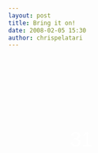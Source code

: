 ```yaml
---
layout: post
title: Bring it on!
date: 2008-02-05 15:30
author: chrispelatari
---
```

<a href="http://www.justsayhi.com/bb/fight5" style="background:transparent url('http://assets.justsayhi.com/badges/306/227/fight5.8m7oag93g3.jpg') no-repeat scroll 0;display:block;font-size:42px;-moz-background-clip:-moz-initial;-moz-background-origin:-moz-initial;width:296px;color:rgb(255,255,255);padding-top:145px;font-family:Arial, sans-serif;height:84px;text-align:center;text-decoration:none;">31</a>
<p> </p>
